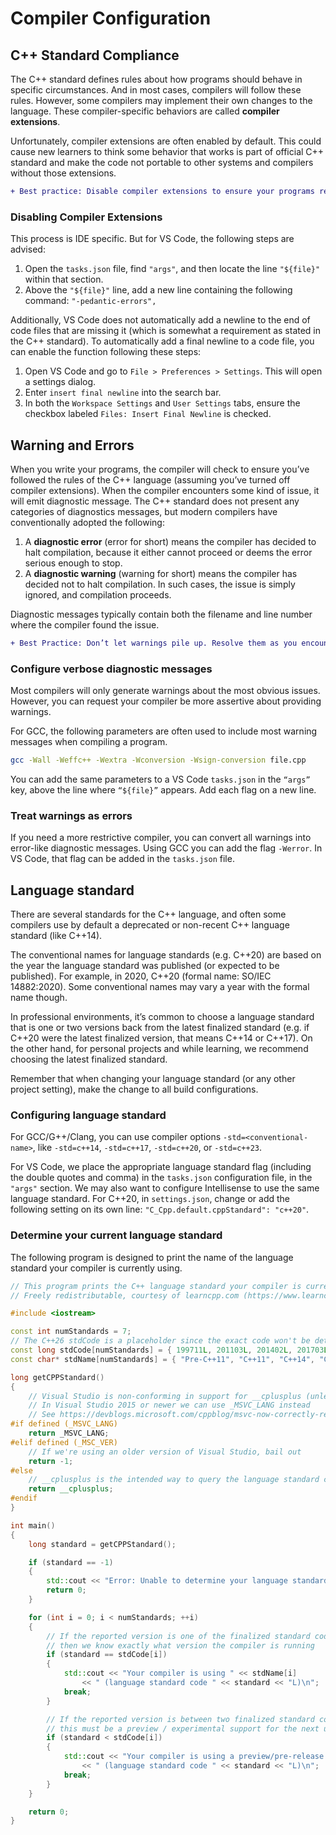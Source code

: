 # Compiler Configuration

## C++ Standard Compliance

The C++ standard defines rules about how programs should behave in specific circumstances. And in most cases, compilers will follow these rules. However, some compilers may implement their own changes to the language. These compiler-specific behaviors are called **compiler extensions**.

Unfortunately, compiler extensions are often enabled by default. This could cause new learners to think some behavior that works is part of official C++ standard and make the code not portable to other systems and compilers without those extensions.

```diff
+ Best practice: Disable compiler extensions to ensure your programs remain compliant with C++ standards.
```

### Disabling Compiler Extensions

This process is IDE specific. But for VS Code, the following steps are advised:

1. Open the `tasks.json` file, find `"args"`, and then locate the line `"${file}"` within that section.
2. Above the `"${file}"` line, add a new line containing the following command: `"-pedantic-errors",`

Additionally, VS Code does not automatically add a newline to the end of code files that are missing it (which is somewhat a requirement as stated in the C++ standard). To automatically add a final newline to a code file, you can enable the function following these steps:

1. Open VS Code and go to `File > Preferences > Settings`. This will open a settings dialog.
2. Enter `insert final newline` into the search bar.
3. In both the `Workspace Settings` and `User Settings` tabs, ensure the checkbox labeled `Files: Insert Final Newline` is checked.

## Warning and Errors

When you write your programs, the compiler will check to ensure you’ve followed the rules of the C++ language (assuming you’ve turned off compiler extensions). When the compiler encounters some kind of issue, it will emit diagnostic message. The C++ standard does not present any categories of diagnostics messages, but modern compilers have conventionally adopted the following:

1. A **diagnostic error** (error for short) means the compiler has decided to halt compilation, because it either cannot proceed or deems the error serious enough to stop.
2. A **diagnostic warning** (warning for short) means the compiler has decided not to halt compilation. In such cases, the issue is simply ignored, and compilation proceeds.

Diagnostic messages typically contain both the filename and line number where the compiler found the issue.

```diff
+ Best Practice: Don’t let warnings pile up. Resolve them as you encounter them (as if they were errors).
```

### Configure verbose diagnostic messages

Most compilers will only generate warnings about the most obvious issues. However, you can request your compiler be more assertive about providing warnings.

For GCC, the following parameters are often used to include most warning messages when compiling a program.

```Bash
gcc -Wall -Weffc++ -Wextra -Wconversion -Wsign-conversion file.cpp
```

You can add the same parameters to a VS Code `tasks.json` in the `“args”` key, above the line where `“${file}”` appears. Add each flag on a new line.

### Treat warnings as errors

If you need a more restrictive compiler, you can convert all warnings into error-like diagnostic messages. Using GCC you can add the flag `-Werror`. In VS Code, that flag can be added in the `tasks.json` file.

## Language standard

There are several standards for the C++ language, and often some compilers use by default a deprecated or non-recent C++ language standard (like C++14).

The conventional names for language standards (e.g. C++20) are based on the year the language standard was published (or expected to be published). For example, in 2020, C++20 (formal name: SO/IEC 14882:2020). Some conventional names may vary a year with the formal name though.

In professional environments, it’s common to choose a language standard that is one or two versions back from the latest finalized standard (e.g. if C++20 were the latest finalized version, that means C++14 or C++17). On the other hand, for personal projects and while learning, we recommend choosing the latest finalized standard.

Remember that when changing your language standard (or any other project setting), make the change to all build configurations.

### Configuring language standard

For GCC/G++/Clang, you can use compiler options `-std=<conventional-name>`, like `-std=c++14`, `-std=c++17`, `-std=c++20`, or `-std=c++23`.

For VS Code, we place the appropriate language standard flag (including the double quotes and comma) in the `tasks.json` configuration file, in the `"args"` section. We may also want to configure Intellisense to use the same language standard. For C++20, in `settings.json`, change or add the following setting on its own line: `"C_Cpp.default.cppStandard": "c++20"`.

### Determine your current language standard

The following program is designed to print the name of the language standard your compiler is currently using.

```CPP
// This program prints the C++ language standard your compiler is currently using
// Freely redistributable, courtesy of learncpp.com (https://www.learncpp.com/cpp-tutorial/what-language-standard-is-my-compiler-using/)

#include <iostream>

const int numStandards = 7;
// The C++26 stdCode is a placeholder since the exact code won't be determined until the standard is finalized
const long stdCode[numStandards] = { 199711L, 201103L, 201402L, 201703L, 202002L, 202302L, 202612L};
const char* stdName[numStandards] = { "Pre-C++11", "C++11", "C++14", "C++17", "C++20", "C++23", "C++26" };

long getCPPStandard()
{
    // Visual Studio is non-conforming in support for __cplusplus (unless you set a specific compiler flag, which you probably haven't)
    // In Visual Studio 2015 or newer we can use _MSVC_LANG instead
    // See https://devblogs.microsoft.com/cppblog/msvc-now-correctly-reports-__cplusplus/
#if defined (_MSVC_LANG)
    return _MSVC_LANG;
#elif defined (_MSC_VER)
    // If we're using an older version of Visual Studio, bail out
    return -1;
#else
    // __cplusplus is the intended way to query the language standard code (as defined by the language standards)
    return __cplusplus;
#endif
}

int main()
{
    long standard = getCPPStandard();

    if (standard == -1)
    {
        std::cout << "Error: Unable to determine your language standard.  Sorry.\n";
        return 0;
    }

    for (int i = 0; i < numStandards; ++i)
    {
        // If the reported version is one of the finalized standard codes
        // then we know exactly what version the compiler is running
        if (standard == stdCode[i])
        {
            std::cout << "Your compiler is using " << stdName[i]
                << " (language standard code " << standard << "L)\n";
            break;
        }

        // If the reported version is between two finalized standard codes,
        // this must be a preview / experimental support for the next upcoming version.
        if (standard < stdCode[i])
        {
            std::cout << "Your compiler is using a preview/pre-release of " << stdName[i]
                << " (language standard code " << standard << "L)\n";
            break;
        }
    }

    return 0;
}
```

